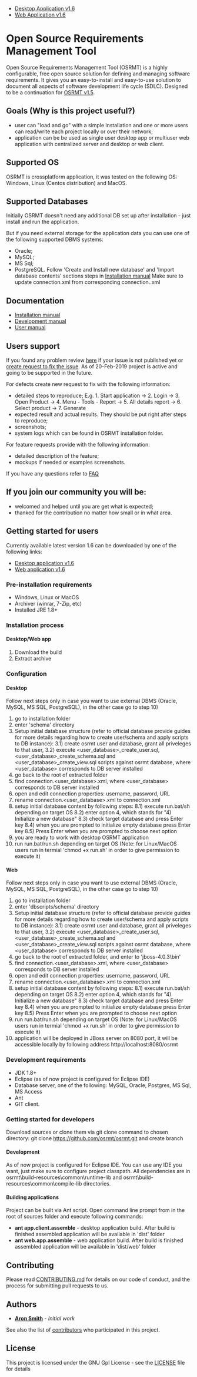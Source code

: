 - [Desktop Application v1.6](https://github.com/osrmt/osrmt/raw/release/v1.6/build/OSRMT.desktop_v1.6.zip)
- [Web Application v1.6](https://github.com/osrmt/osrmt/raw/release/v1.6/build/OSRMT.web_v1.6.zip)

# Open Source Requirements Management Tool
Open Source Requirements Management Tool (OSRMT) is a highly configurable, free open source solution for defining and managing software requirements. It gives you an easy-to-install and easy-to-use solution to document all aspects of software development life cycle (SDLC).
Designed to be a continuation for [OSRMT v1.5](https://sourceforge.net/projects/osrmt/).

## Goals (Why is this project useful?)
- user can "load and go" with a simple installation and one or more users can read/write each project locally or over their network;
- application can be be used as single user desktop app or multiuser web application with centralized server and desktop or web client.

## Supported OS
OSRMT is crossplatform application, it was tested on the following OS: Windows, Linux (Centos distribution) and MacOS.

## Supported Databases
Initially OSRMT doesn't need any additional DB set up after installation - just install and run the application.

But if you need external storage for the application data you can use one of the following supported DBMS systems:
- Oracle;
- MySQL;
- MS Sql;
- PostgreSQL.
Follow 'Create and Install new database' and 'Import database contents' sections steps in [Installation manual](https://drive.google.com/file/d/1rY0CXsc31NvdmOEmNASqQ0XOiDXX_s8J/view?usp=sharing) Make sure to update connection.xml from corresponding connection.<DBMS>.xml

## Documentation
- [Installation manual](https://drive.google.com/file/d/1rY0CXsc31NvdmOEmNASqQ0XOiDXX_s8J/view?usp=sharing)
- [Development manual](https://drive.google.com/open?id=1qoTxYpmqfnDeNPA96jx_uU52eqq5QtEH)
- [User manual](https://drive.google.com/open?id=1cmMFeqjZCXUtoO3NueCaFT8V-rvnqJxo)

## Users support
If you found any problem review [here](https://github.com/osrmt/osrmt/issues/new) if your issue is not published yet or [create request to fix the issue](https://github.com/osrmt/osrmt/issues/new). As of 20-Feb-2019 project is active and going to be supported in the future.

For defects create new request to fix with the following information:
 - detailed steps to reproduce; E.g. 1. Start application -> 2. Login -> 3. Open Product -> 4. Menu - Tools - Report -> 5. All details report -> 6. Select product -> 7. Generate
 - expected result and actual results. They should be put right after steps to reproduce;
 - screenshots;
 - system logs which can be found in OSRMT installation folder.


For feature requests provide with the following information:
 - detailed description of the feature;
 - mockups if needed or examples screenshots.

If you have any questions refer to [FAQ](https://drive.google.com/open?id=1BTU3Bh0stVKCzl6Lgdd8uY0NbNs7CRWX)

## If you join our community you will be:
- welcomed and helped until you are get what is expected;
- thanked for the contribution no matter how small or in what area.

## Getting started for users
Currently available latest version 1.6 can be downloaded by one of the following links:
 - [Desktop application v1.6](https://github.com/osrmt/osrmt/raw/release/v1.6/build/OSRMT.desktop_v1.6.zip)
 - [Web application v1.6](https://github.com/osrmt/osrmt/raw/release/v1.6/build/OSRMT.web_v1.6.zip)

### Pre-installation requirements
 - Windows, Linux or MacOS
 - Archiver (winrar, 7-Zip, etc)
 - Installed JRE 1.8+

### Installation process
#### Desktop/Web app
 1) Download the build
 2) Extract archive

### Configuration
#### Desktop
Follow next steps only in case you want to use external DBMS (Oracle, MySQL, MS SQL, PostgreSQL), in the other case go to step 10)
 1) go to installation folder
 2) enter 'schema' directory
 3) Setup initial database structure (refer to official database provide guides for more details regarding how to create user/schema and apply scripts to DB instance):
 3.1) create osrmt user and database, grant all priveleges to that user,
 3.2) execute <user\_database>\_create\_user.sql, <user\_database>\_create\_schema.sql and <user\_database>\_create\_view.sql scripts against osrmt database, where <user\_database> corresponds to DB server installed 
 4) go back to the root of extracted folder
 5) find connection.<user_database>.xml, where <user_database> corresponds to DB server installed
 6) open and edit connection properties: username, password, URL
 7) rename connection.<user_database>.xml to connection.xml
 8) setup initial database content by following steps:
 8.1) execute run.bat\/sh depending on target OS
 8.2) enter option 4, which stands for "4) Initialize a new database"
 8.3) check target database and press Enter key
 8.4) when you are prompted to initialize empty database press Enter key
 8.5) Press Enter when you are prompted to choose next option
 9) you are ready to work with desktop OSRMT application
 10) run run.bat\/run.sh depending on target OS (Note: for Linux/MacOS users run in termial 'chmod +x run.sh' in order to give permission to execute it)

#### Web
Follow next steps only in case you want to use external DBMS (Oracle, MySQL, MS SQL, PostgreSQL), in the other case go to step 10)
 1) go to installation folder
 2) enter 'dbscripts/schema' directory
 3) Setup initial database structure (refer to official database provide guides for more details regarding how to create user/schema and apply scripts to DB instance):
 3.1) create osrmt user and database, grant all priveleges to that user,
 3.2) execute <user\_database>\_create\_user.sql, <user\_database>\_create\_schema.sql and <user\_database>\_create\_view.sql scripts against osrmt database, where <user\_database> corresponds to DB server installed 
 4) go back to the root of extracted folder, and enter to 'jboss-4.0.3\bin'
 5) find connection.<user_database>.xml, where <user_database> corresponds to DB server installed
 6) open and edit connection properties: username, password, URL
 7) rename connection.<user_database>.xml to connection.xml
 8) setup initial database content by following steps:
 8.1) execute run.bat\/sh depending on target OS
 8.2) enter option 4, which stands for "4) Initialize a new database"
 8.3) check target database and press Enter key
 8.4) when you are prompted to initialize empty database press Enter key
 8.5) Press Enter when you are prompted to choose next option
 9) run run.bat\/run.sh depending on target OS (Note: for Linux/MacOS users run in termial 'chmod +x run.sh' in order to give permission to execute it)
 10) application will be deployed in JBoss server on 8080 port, it will be accessible locally by following address http://localhost:8080/osrmt

### Development requirements
 - JDK 1.8+
 - Eclipse (as of now project is configured for Eclipse IDE)
 - Database server, one of the following: MySQL, Oracle, Postgres, MS Sql, MS Access
 - Ant
 - GIT client.

### Getting started for developers
Download sources or clone them via git clone command to chosen directory: git clone https://github.com/osrmt/osrmt.git and create branch 

#### Development
As of now project is configured for Eclipse IDE. You can use any IDE you want, just make sure to configure project classpath. All dependencies are in osrmt\build-resources\common\runtime-lib and osrmt\build-resources\common\compile-lib directories.

#### Building applications
Project can be built via Ant script. Open command line prompt from in the root of sources folder and execute following commands:
 - **ant app.client.assemble** - desktop application build. After build is finished assembled application will be available in 'dist' folder
 - **ant web.app.assemble** - web application build. After build is finished assembled application will be available in 'dist/web' folder

## Contributing

Please read [CONTRIBUTING.md](CONTRIBUTING.md) for details on our code of conduct, and the process for submitting pull requests to us.

## Authors

* **[Aron Smith](https://sourceforge.net/u/aron-smith/)** - *Initial work*

See also the list of [contributors](https://github.com/osrmt/osrmt/contributors) who participated in this project.

## License

This project is licensed under the GNU Gpl License - see the [LICENSE](LICENSE) file for details
